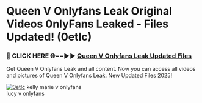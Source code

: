 # Queen V Onlyfans Leak Original Videos 0nlyFans Leaked - Files Updated! (0etlc)

<h3>🔴 CLICK HERE 🌐==►► <a href="https://best4dudes.click/HH4t6V" rel="nofollow">Queen V Onlyfans Leak Updated Files</a></h3>

Get Queen V Onlyfans Leak and all content. Now you can access all videos and pictures of Queen V Onlyfans Leak. New Updated Files 2025!

[![0etlc](https://github.com/user-attachments/assets/8c521d6e-e6e3-4a75-9320-d58ab9d79d5b)](https://best4dudes.click/HH4t6V)
kelly marie v onlyfans<br>
lucy v onlyfans